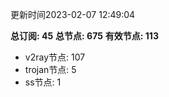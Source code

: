更新时间2023-02-07 12:49:04

**总订阅: 45**
**总节点: 675**
**有效节点: 113**
- v2ray节点: 107
- trojan节点: 5
- ss节点: 1
